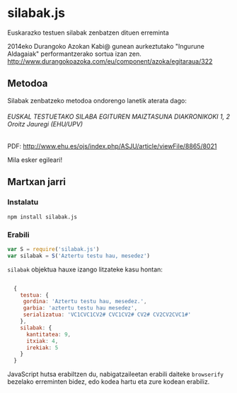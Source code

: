 silabak.js
==========

Euskarazko testuen silabak zenbatzen dituen erreminta

2014eko Durangoko Azokan Kabi@ gunean aurkeztutako "Ingurune Aldagaiak" performantzerako sortua izan zen. http://www.durangokoazoka.com/eu/component/azoka/egitaraua/322

Metodoa
-------

Silabak zenbatzeko metodoa ondorengo lanetik aterata dago:
###### EUSKAL TESTUETAKO SILABA EGITUREN MAIZTASUNA DIAKRONIKOKI 1, 2 Oroitz Jauregi (EHU/UPV)
PDF: http://www.ehu.es/ojs/index.php/ASJU/article/viewFile/8865/8021

Mila esker egileari!



Martxan jarri
-------------

### Instalatu
`npm install silabak.js`

### Erabili
```js  
var S = require('silabak.js')
var silabak = S('Aztertu testu hau, mesedez')
```
`silabak` objektua hauxe izango litzateke kasu hontan:
```js

  { 
    testua: {
     gordina: 'Aztertu testu hau, mesedez.',
     garbia: 'aztertu testu hau mesedez',
     serializatua: 'VC1CVC1CV2# CVC1CV2# CV2# CV2CV2CVC1#' 
    },
    silabak: { 
      kantitatea: 9, 
      itxiak: 4, 
      irekiak: 5 
    } 
  }
```
  
JavaScript hutsa erabiltzen du, nabigatzaileetan erabili daiteke `browserify` bezelako erreminten bidez, edo kodea hartu eta zure kodean erabiliz. 
